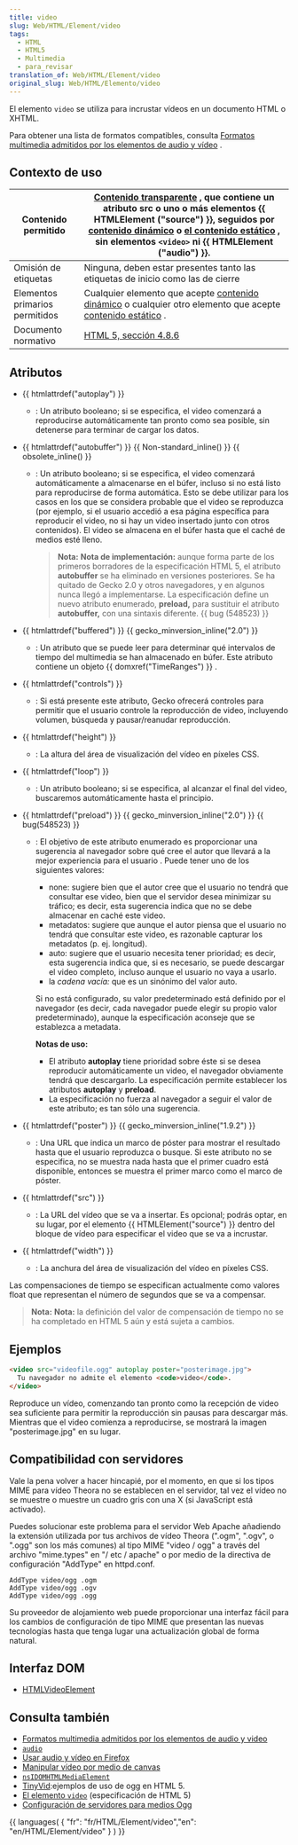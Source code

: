 ```yaml
---
title: video
slug: Web/HTML/Element/video
tags:
  - HTML
  - HTML5
  - Multimedia
  - para_revisar
translation_of: Web/HTML/Element/video
original_slug: Web/HTML/Elemento/video
---
```

El elemento `video` se utiliza para incrustar vídeos en un documento HTML o XHTML.

Para obtener una lista de formatos compatibles, consulta [Formatos multimedia admitidos por los elementos de audio y vídeo](/es/Formatos_multimedia_admitidos_por_los_elementos_de_video_y_audio "es/Formatos multimedia admitidos por los elementos de video y audio") .

## Contexto de uso

| Contenido permitido            | [Contenido transparente](/en/HTML/Content_categories#transparent_content "en/HTML/Content categories#transparent content") , que contiene un atributo **src** o uno o más elementos {{ HTMLElement ("source") }}, seguidos por [contenido dinámico](/en/HTML/Content_categories#flow_content "en/HTML/Content categories#flow content") o [el contenido estático](/en/HTML/Content_categories#phrasing_content "en/HTML/Content categories#phrasing content") , sin elementos `<video>` ni {{ HTMLElement ("audio") }}. |
| ------------------------------ | ---------------------------------------------------------------------------------------------------------------------------------------------------------------------------------------------------------------------------------------------------------------------------------------------------------------------------------------------------------------------------------------------------------------------------------------------------------------------------------------------------------------------------------------- |
| Omisión de etiquetas           | Ninguna, deben estar presentes tanto las etiquetas de inicio como las de cierre                                                                                                                                                                                                                                                                                                                                                                                                                                                          |
| Elementos primarios permitidos | Cualquier elemento que acepte [contenido dinámico](/en/HTML/Content_categories#flow_content "en/HTML/Content categories#flow content") o cualquier otro elemento que acepte [contenido estático](/en/HTML/Content_categories#phrasing_content "en/HTML/Content categories#phrasing content") .                                                                                                                                                                                                                                           |
| Documento normativo            | [HTML 5, sección 4.8.6](http://www.w3.org/TR/html5/video.html#video)                                                                                                                                                                                                                                                                                                                                                                                                                                                                     |

## Atributos

- {{ htmlattrdef("autoplay") }}
  - : Un atributo booleano; si se especifica, el video comenzará a reproducirse automáticamente tan pronto como sea posible, sin detenerse para terminar de cargar los datos.
- {{ htmlattrdef("autobuffer") }} {{ Non-standard_inline() }} {{ obsolete_inline() }}

  - : Un atributo booleano; si se especifica, el video comenzará automáticamente a almacenarse en el búfer, incluso si no está listo para reproducirse de forma automática. Esto se debe utilizar para los casos en los que se considera probable que el video se reproduzca (por ejemplo, si el usuario accedió a esa página específica para reproducir el video, no si hay un video insertado junto con otros contenidos). El video se almacena en el búfer hasta que el caché de medios esté lleno.

    > **Nota:** **Nota de implementación:** aunque forma parte de los primeros borradores de la especificación HTML 5, el atributo **autobuffer** se ha eliminado en versiones posteriores. Se ha quitado de Gecko 2.0 y otros navegadores, y en algunos nunca llegó a implementarse. La especificación define un nuevo atributo enumerado, **preload,** para sustituir el atributo **autobuffer,** con una sintaxis diferente. {{ bug (548523) }}

- {{ htmlattrdef("buffered") }} {{ gecko_minversion_inline("2.0") }}
  - : Un atributo que se puede leer para determinar qué intervalos de tiempo del multimedia se han almacenado en búfer. Este atributo contiene un objeto {{ domxref("TimeRanges") }} .
- {{ htmlattrdef("controls") }}
  - : Si está presente este atributo, Gecko ofrecerá controles para permitir que el usuario controle la reproducción de video, incluyendo volumen, búsqueda y pausar/reanudar reproducción.
- {{ htmlattrdef("height") }}
  - : La altura del área de visualización del vídeo en píxeles CSS.
- {{ htmlattrdef("loop") }}
  - : Un atributo booleano; si se especifica, al alcanzar el final del video, buscaremos automáticamente hasta el principio.
- {{ htmlattrdef("preload") }} {{ gecko_minversion_inline("2.0") }} {{ bug(548523) }}

  - : El objetivo de este atributo enumerado es proporcionar una sugerencia al navegador sobre qué cree el autor que llevará a la mejor experiencia para el usuario . Puede tener uno de los siguientes valores:

    - none: sugiere bien que el autor cree que el usuario no tendrá que consultar ese video, bien que el servidor desea minimizar su tráfico; es decir, esta sugerencia indica que no se debe almacenar en caché este video.
    - metadatos: sugiere que aunque el autor piensa que el usuario no tendrá que consultar este video, es razonable capturar los metadatos (p. ej. longitud).
    - auto: sugiere que el usuario necesita tener prioridad; es decir, esta sugerencia indica que, si es necesario, se puede descargar el video completo, incluso aunque el usuario no vaya a usarlo.
    - la _cadena vacía:_ que es un sinónimo del valor auto.

    Si no está configurado, su valor predeterminado está definido por el navegador (es decir, cada navegador puede elegir su propio valor predeterminado), aunque la especificación aconseje que se establezca a metadata.

    <div class="note"><strong><span class="goog-gtc-unit" id="goog-gtc-unit-41"><span class="goog-gtc-from-tm goog-gtc-from-tm-score-100 goog-gtc-translatable" dir="ltr">Notas de uso:</span></span></strong><ul><li><span class="goog-gtc-unit" id="goog-gtc-unit-42"><span class="goog-gtc-from-human goog-gtc-ph-missing goog-gtc-translatable" dir="ltr">El atributo <strong>autoplay</strong> tiene prioridad sobre éste si se desea reproducir automáticamente un video, el navegador obviamente tendrá que descargarlo.</span></span> <span class="goog-gtc-unit" id="goog-gtc-unit-43"><span class="goog-gtc-from-human goog-gtc-ph-missing goog-gtc-translatable" dir="ltr">La especificación permite establecer los atributos <strong>autoplay</strong> y <strong>preload</strong>.</span></span></li><li><span class="goog-gtc-unit" id="goog-gtc-unit-44"><span class="goog-gtc-from-human goog-gtc-translatable" dir="ltr">La especificación no fuerza al navegador a seguir el valor de este atributo; es tan sólo una sugerencia.</span></span></li></ul></div>

- {{ htmlattrdef("poster") }} {{ gecko_minversion_inline("1.9.2") }}
  - : Una URL que indica un marco de póster para mostrar el resultado hasta que el usuario reproduzca o busque. Si este atributo no se especifica, no se muestra nada hasta que el primer cuadro está disponible, entonces se muestra el primer marco como el marco de póster.
- {{ htmlattrdef("src") }}
  - : La URL del vídeo que se va a insertar. Es opcional; podrás optar, en su lugar, por el elemento {{ HTMLElement("source") }} dentro del bloque de vídeo para especificar el video que se va a incrustar.
- {{ htmlattrdef("width") }}
  - : La anchura del área de visualización del vídeo en píxeles CSS.

Las compensaciones de tiempo se especifican actualmente como valores float que representan el número de segundos que se va a compensar.

> **Nota:** **Nota:** la definición del valor de compensación de tiempo no se ha completado en HTML 5 aún y está sujeta a cambios.

## Ejemplos

```html
<video src="videofile.ogg" autoplay poster="posterimage.jpg">
  Tu navegador no admite el elemento <code>video</code>.
</video>
```

Reproduce un vídeo, comenzando tan pronto como la recepción de video sea suficiente para permitir la reproducción sin pausas para descargar más. Mientras que el video comienza a reproducirse, se mostrará la imagen "posterimage.jpg" en su lugar.

## Compatibilidad con servidores

Vale la pena volver a hacer hincapié, por el momento, en que si los tipos MIME para vídeo Theora no se establecen en el servidor, tal vez el vídeo no se muestre o muestre un cuadro gris con una X (si JavaScript está activado).

Puedes solucionar este problema para el servidor Web Apache añadiendo la extensión utilizada por tus archivos de vídeo Theora (".ogm", ".ogv", o ".ogg" son los más comunes) al tipo MIME "video / ogg" a través del archivo "mime.types" en "/ etc / apache" o por medio de la directiva de configuración "AddType" en httpd.conf.

```
AddType video/ogg .ogm
AddType video/ogg .ogv
AddType video/ogg .ogg
```

Su proveedor de alojamiento web puede proporcionar una interfaz fácil para los cambios de configuración de tipo MIME que presentan las nuevas tecnologías hasta que tenga lugar una actualización global de forma natural.

## Interfaz DOM

- [HTMLVideoElement](/en/DOM/HTMLVideoElement "en/DOM/HTMLVideoElement")

## Consulta también

- [Formatos multimedia admitidos por los elementos de audio y video](/es/Formatos_multimedia_admitidos_por_los_elementos_de_video_y_audio "es/Formatos multimedia admitidos por los elementos de video y audio")
- [`audio`](/es/HTML/Elemento/Audio "es/HTML/Elemento/Audio")
- [Usar audio y vídeo en Firefox](/Es/Usar_audio_y_vídeo_en_Firefox "es/Usar audio y video en Firefox")
- [Manipular vídeo por medio de canvas](/En/Manipulating_video_using_canvas "En/Manipulating video using canvas")
- [`nsIDOMHTMLMediaElement`](/En/XPCOM_Interface_Reference/NsIDOMHTMLMediaElement "En/XPCOM Interface Reference/NsIDOMHTMLMediaElement")
- [TinyVid](http://tinyvid.tv/):ejemplos de uso de ogg en HTML 5.
- [El elemento `video`](http://www.whatwg.org/specs/web-apps/current-work/#video) (especificación de HTML 5)
- [Configuración de servidores para medios Ogg](/en/Configuring_servers_for_Ogg_media "en/Configuring servers for Ogg media")

{{ languages( { "fr": "fr/HTML/Element/video","en": "en/HTML/Element/video" } ) }}
